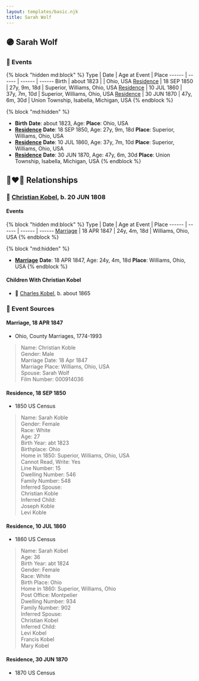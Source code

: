 ```yaml
---
layout: templates/basic.njk
title: Sarah Wolf
---
```

## 🟣 Sarah Wolf


### 📆 Events

{% block "hidden md:block" %}
Type | Date | Age at Event | Place
------ | ------ | ------ | ------
Birth | about 1823 |  | Ohio, USA
[Residence](#event-event-0) | 18 SEP 1850 | 27y, 9m, 18d | Superior, Williams, Ohio, USA
[Residence](#event-event-1) | 10 JUL 1860 | 37y, 7m, 10d | Superior, Williams, Ohio, USA
[Residence](#event-event-2) | 30 JUN 1870 | 47y, 6m, 30d | Union Township, Isabella, Michigan, USA
{% endblock %}

{% block "md:hidden" %}
- **Birth**
**Date**: about 1823, Age:
**Place**: Ohio, USA
- **[Residence](#event-event-0)**
**Date**: 18 SEP 1850, Age: 27y, 9m, 18d
**Place**: Superior, Williams, Ohio, USA
- **[Residence](#event-event-1)**
**Date**: 10 JUL 1860, Age: 37y, 7m, 10d
**Place**: Superior, Williams, Ohio, USA
- **[Residence](#event-event-2)**
**Date**: 30 JUN 1870, Age: 47y, 6m, 30d
**Place**: Union Township, Isabella, Michigan, USA
{% endblock %}

## 👩‍❤️‍👨 Relationships

### 🔵 [Christian Kobel](/people/1/17423128), b. 20 JUN 1808

#### Events

{% block "hidden md:block" %}
Type | Date | Age at Event | Place
------ | ------ | ------ | ------
[Marriage](#event-family-0-event-0) | 18 APR 1847 | 24y, 4m, 18d | Williams, Ohio, USA
{% endblock %}

{% block "md:hidden" %}
- **[Marriage](#event-family-0-event-0)**
**Date**: 18 APR 1847, Age: 24y, 4m, 18d
**Place**: Williams, Ohio, USA
{% endblock %}

#### Children With Christian Kobel
* 🔵 [Charles Kobel](/people/8/82937830), b. about 1865
### 📰 Event Sources

#### <a id="event-family-0-event-0"></a> Marriage, 18 APR 1847
* Ohio, County Marriages, 1774-1993
>   
  > Name: Christian Koble  
  > Gender: Male  
  > Marriage Date: 18 Apr 1847  
  > Marriage Place: Williams, Ohio, USA  
  > Spouse: Sarah Wolf  
  > Film Number: 000914036

#### <a id="event-event-0"></a> Residence, 18 SEP 1850
* 1850 US Census
>   
  > Name: Sarah Koble  
  > Gender: Female  
  > Race: White  
  > Age: 27  
  > Birth Year: abt 1823  
  > Birthplace: Ohio  
  > Home in 1850: Superior, Williams, Ohio, USA  
  > Cannot Read, Write: Yes  
  > Line Number: 15  
  > Dwelling Number: 546  
  > Family Number: 548  
  > Inferred Spouse:   
  > Christian Koble  
  > Inferred Child:   
  > Joseph Koble  
  > Levi Koble

#### <a id="event-event-1"></a> Residence, 10 JUL 1860
* 1860 US Census
>   
  > Name: Sarah Kobel  
  > Age: 36  
  > Birth Year: abt 1824  
  > Gender: Female  
  > Race: White  
  > Birth Place: Ohio  
  > Home in 1860: Superior, Williams, Ohio  
  > Post Office: Montpelier  
  > Dwelling Number: 934  
  > Family Number: 902  
  > Inferred Spouse:   
  > Christian Kobel  
  > Inferred Child:   
  > Levi Kobel  
  > Francis Kobel  
  > Mary Kobel

#### <a id="event-event-2"></a> Residence, 30 JUN 1870
* 1870 US Census